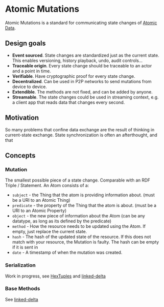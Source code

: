 # Atomic Mutations

Atomic Mutations is a standard for communicating state changes of [Atomic Data](/README.md).

## Design goals

- **Event sourced**. State changes are standardized just as the current state. This enables versioning, history playback, undo, audit controls...
- **Traceable origin**. Every state change should be traceable to an actor and a point in time.
- **Verifiable**. Have cryptographic proof for every state change.
- **Decentralized**. Can be used in P2P networks to send mutations from device to device.
- **Extendible**. The methods are not fixed, and can be added by anyone.
- **Streamable**. The state changes could be used in streaming context, e.g. a client app that reads data that changes every second.

## Motivation

So many problems that confine data exchange are the result of thinking in current-state exchange.
State synchronization is often an afterthought, and that

## Concepts

### Mutation

The smallest possible piece of a state change.
Comparable with an RDF Triple / Statement.
An Atom consists of a:

- `subject` - the Thing that the atom is providing information about. (must be a URI to an Atomic Thing)
- `predicate` - the property of the Thing that the atom is about. (must be a URI to an Atomic Property)
- `object` - the new piece of information about the Atom (can be any datatype, as long as its defined by the predicate)
- `method` - How the resource needs to be updated using the Atom. If empty, just replace the current state.
- `hash` - The hash of the updated state of the resource. If this does not match with your resource, the Mutation is faulty. The hash can be empty if it is sent in
- `date` - A timestamp of when the mutation was created.

### Serialization

Work in progress, see [HexTuples](https://github.com/ontola/hextuples) and [linked-delta](https://github.com/ontola/linked-delta)

### Base Methods

See [linked-delta](http://purl.org/linked-delta)
